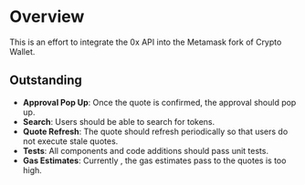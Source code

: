# Overview

This is an effort to integrate the 0x API into the Metamask fork of Crypto Wallet.

## Outstanding

* **Approval Pop Up**: Once the quote is confirmed, the approval should pop up. 
* **Search**: Users should be able to search for tokens.
* **Quote Refresh**: The quote should refresh periodically so that users do not execute stale quotes.
* **Tests**: All components and code additions should pass unit tests.
* **Gas Estimates**: Currently , the gas estimates pass to the quotes is too high.
